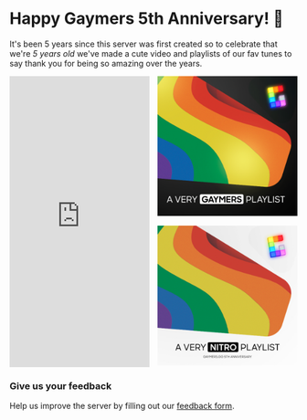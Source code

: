 # Happy Gaymers 5th Anniversary! 🎉
It's been 5 years since this server was first created so to celebrate that we're *5 years old* we've made a cute video and playlists of our fav tunes to say thank you for being so amazing over the years.

<style>
#grid {
  display: grid;
  grid-template-columns: repeat(2, 1fr);
  grid-auto-rows: min-content;
  gap: 1em;
}

.item {
  max-width: 100%;
}

.item:nth-child(1) {
  grid-column: 1;
  grid-row: 1 / 3;
}

.item:nth-child(2) {
  grid-column: 2;
  grid-row: 1;
}

.item:nth-child(3) {
  grid-column: 2;
  grid-row: 2;
}

@media screen and (max-width: 700px) {
  #grid {
    grid-template-columns: repeat(1, 1fr);
  }

  .item:nth-child(1) {
    grid-column: 1;
    grid-row: 1 / 3;
  }

  .item:nth-child(2) {
    grid-column: 1;
    grid-row: 4;
  }

  .item:nth-child(3) {
    grid-column: 1;
    grid-row: 5;
  }
}
</style>

<div id="grid">
  <div class="item">
    <iframe width="100%" height="100%" src="https://www.youtube.com/embed/MoUi1xl8dqs" frameborder="0" allow="accelerometer; autoplay; clipboard-write; encrypted-media; gyroscope; picture-in-picture" allowfullscreen></iframe>
  </div>

  <div class="item">
    <a href="https://open.spotify.com/playlist/1BshWmucouCFWyaulpsCxg">
      <img style="max-width: 100%;" src="assets/images/anniversary/spotify-staff.png" />
    </a>
  </div>

  <div class="item">
    <a href="https://open.spotify.com/playlist/64lQaaKTp3QqDT8Z5xbcDd?si=JEJxmGtRQvWVqZ8W1QbGVQ">
      <img style="max-width: 100%;" src="assets/images/anniversary/spotify-nitro.png" />
    </a>
  </div>
</div>

### Give us your feedback
Help us improve the server by filling out our [feedback form](http://feedback.gaymers.gg/).